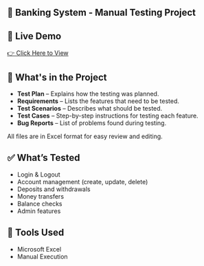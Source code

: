 ## 🏦 Banking System - Manual Testing Project



## 🔗 Live Demo
<a href="http://demo.guru99.com/V4/">👉 Click Here to View</a>

## 📁 What's in the Project

- **Test Plan** – Explains how the testing was planned.  
- **Requirements** – Lists the features that need to be tested.
- **Test Scenarios** – Describes what should be tested.  
- **Test Cases** – Step-by-step instructions for testing each feature.  
- **Bug Reports** – List of problems found during testing.

All files are in Excel format for easy review and editing.

## ✅ What’s Tested

- Login & Logout  
- Account management (create, update, delete)  
- Deposits and withdrawals  
- Money transfers  
- Balance checks  
- Admin features  

## 🧰 Tools Used

- Microsoft Excel  
- Manual Execution
